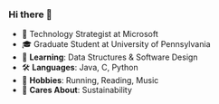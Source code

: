 ### Hi there 👋
- 🏢 Technology Strategist at Microsoft
- 🎓 Graduate Student at University of Pennsylvania
- 🌱 **Learning**: Data Structures & Software Design
- 🛠️ **Languages**: Java, C, Python
- 💬 **Hobbies**: Running, Reading, Music
- 🤗 **Cares About**: Sustainability

<!--
**wiigg/wiigg** is a ✨ _special_ ✨ repository because its `README.md` (this file) appears on your GitHub profile.

Here are some ideas to get you started:

- 🔭 I’m currently working on ...
- 🌱 I’m currently learning ...
- 👯 I’m looking to collaborate on ...
- 🤔 I’m looking for help with ...
- 💬 Ask me about ...
- 📫 How to reach me: ...
- 😄 Pronouns: ...
- ⚡ Fun fact: ...
-->
